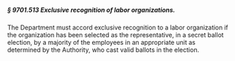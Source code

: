 ##### § 9701.513 Exclusive recognition of labor organizations. #####

The Department must accord exclusive recognition to a labor organization if the organization has been selected as the representative, in a secret ballot election, by a majority of the employees in an appropriate unit as determined by the Authority, who cast valid ballots in the election.